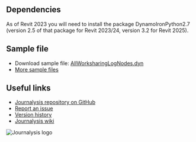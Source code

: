 ## Dependencies
As of Revit 2023 you will need to install the package DynamoIronPython2.7 (version 2.5 of that package for Revit 2023/24, version 3.2 for Revit 2025).

## Sample file
- Download sample file: [AllWorksharingLogNodes.dyn](https://raw.githubusercontent.com/andydandy74/Journalysis/master/samples/2.x/AllWorksharingLogNodes.dyn)
- [More sample files](https://github.com/andydandy74/Journalysis/tree/master/samples/2.x) 

## Useful links
- [Journalysis repository on GitHub](https://github.com/andydandy74/Journalysis)
- [Report an issue](https://github.com/andydandy74/Journalysis/issues)
- [Version history](https://github.com/andydandy74/Journalysis/wiki/Version-history)
- [Journalysis wiki](https://github.com/andydandy74/Journalysis/wiki)

![Journalysis logo](https://raw.githubusercontent.com/andydandy74/Journalysis/master/icons/raw/Journalysis.png)
